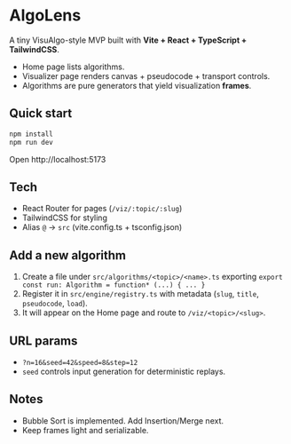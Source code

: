 # AlgoLens

A tiny VisuAlgo-style MVP built with **Vite + React + TypeScript + TailwindCSS**.
- Home page lists algorithms.
- Visualizer page renders canvas + pseudocode + transport controls.
- Algorithms are pure generators that yield visualization **frames**.

## Quick start
```bash
npm install
npm run dev
```
Open http://localhost:5173

## Tech
- React Router for pages (`/viz/:topic/:slug`)
- TailwindCSS for styling
- Alias `@` → `src` (vite.config.ts + tsconfig.json)

## Add a new algorithm
1. Create a file under `src/algorithms/<topic>/<name>.ts` exporting `export const run: Algorithm = function* (...) { ... }`
2. Register it in `src/engine/registry.ts` with metadata (`slug`, `title`, `pseudocode`, `load`).
3. It will appear on the Home page and route to `/viz/<topic>/<slug>`.

## URL params
- `?n=16&seed=42&speed=8&step=12`
- `seed` controls input generation for deterministic replays.

## Notes
- Bubble Sort is implemented. Add Insertion/Merge next.
- Keep frames light and serializable.
